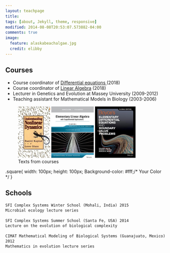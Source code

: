 ```yaml
---
layout: teachpage
title: 
tags: [about, Jekyll, theme, responsive]
modified: 2014-08-08T20:53:07.573882-04:00
comments: true
image:
  feature: alaskabeachalgae.jpg
  credit: elibby
---
```



## Courses
* Course coordinator of <a href="http://www.umu.se/sok/sok-kursplan/kursplan?code=20145"> Differential equations </a> (2018)
* Course coordinator of [Linear Algebra](http://www.umu.se/sok/sok-kursplan/kursplan?code=17904) (2018)
* Lecturer in Genetics and Evolution at Massey University (2009-2012)
* Teaching assistant for Mathematical Models in Biology (2003-2006)
	
	
<figure>
<a href="/images/GlassBook.jpg"><img src="/images/GlassBook.jpg" width="100"></a>
<a href="/images/book_lin_alg.jpg"><img src="/images/book_lin_alg.jpg" width="133"></a>
<a href="/images/book_diffeq.jpg"><img src="/images/book_diffeq.jpg" width="127"></a>
<figcaption> Texts from courses </figcaption>
</figure>

.square{
    width: 100px;
    height: 100px;
    Background-color: #fff;/* Your Color */
}


## Schools
	SFI Complex Systems Winter School (Mohali, India) 2015
	Microbial ecology lecture series

	SFI Complex Systems Summer School (Santa Fe, USA) 2014
	Lecture on the evolution of biological complexity

	CIMAT Mathematical Modeling of Biological Systems (Guanajuato, Mexico) 2012
	Mathematics in evolution lecture series








